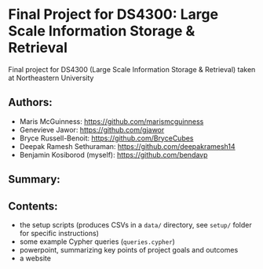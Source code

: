 # Final Project for DS4300: Large Scale Information Storage & Retrieval

Final project for DS4300 (Large Scale Information Storage & Retrieval) taken at
Northeastern University

## Authors:

- Maris McGuinness: <https://github.com/marismcguinness>
- Genevieve Jawor: <https://github.com/gjawor>
- Bryce Russell-Benoit: <https://github.com/BryceCubes>
- Deepak Ramesh Sethuraman: <https://github.com/deepakramesh14>
- Benjamin Kosiborod (myself): <https://github.com/bendavp>

## Summary:

## Contents:

- the setup scripts (produces CSVs in a `data/` directory, see `setup/` folder
  for specific instructions)
- some example Cypher queries (`queries.cypher`)
- powerpoint, summarizing key points of project goals and outcomes
- a website
